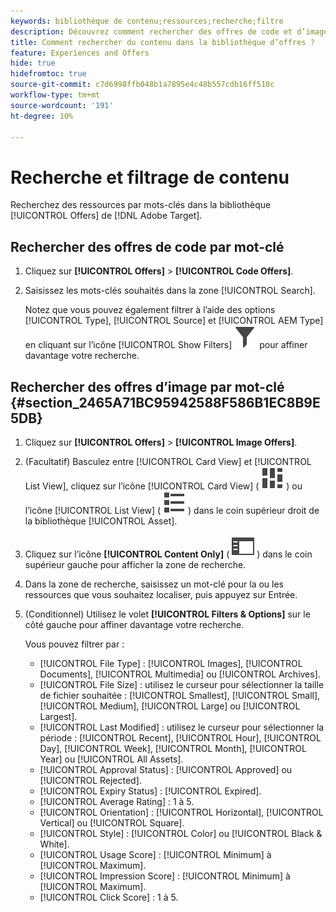 ```yaml
---
keywords: bibliothèque de contenu;ressources;recherche;filtre
description: Découvrez comment rechercher des offres de code et d’image dans la bibliothèque [!UICONTROL Offers].
title: Comment rechercher du contenu dans la bibliothèque d’offres ?
feature: Experiences and Offers
hide: true
hidefromtoc: true
source-git-commit: c7d6998ffb048b1a7895e4c48b557cdb16ff510c
workflow-type: tm+mt
source-wordcount: '191'
ht-degree: 10%

---
```


# Recherche et filtrage de contenu

Recherchez des ressources par mots-clés dans la bibliothèque [!UICONTROL Offers] de [!DNL Adobe Target].

## Rechercher des offres de code par mot-clé

1. Cliquez sur **[!UICONTROL Offers]** > **[!UICONTROL Code Offers]**.
1. Saisissez les mots-clés souhaités dans la zone [!UICONTROL Search].

   Notez que vous pouvez également filtrer à l’aide des options [!UICONTROL Type], [!UICONTROL Source] et [!UICONTROL AEM Type] en cliquant sur l’icône [!UICONTROL Show Filters] ![Afficher les filtres](/help/main/assets/icons/Filter.svg) pour affiner davantage votre recherche.

## Rechercher des offres d’image par mot-clé {#section_2465A71BC95942588F586B1EC8B9E5DB}

1. Cliquez sur **[!UICONTROL Offers]** > **[!UICONTROL Image Offers]**.

1. (Facultatif) Basculez entre [!UICONTROL Card View] et [!UICONTROL List View], cliquez sur l’icône [!UICONTROL Card View] ( ![ icône de mode Carte ](/help/main/assets/icons/ViewCard.svg) ) ou l’icône [!UICONTROL List View] ( ![icône de mode Liste](/help/main/assets/icons/ViewList.svg) ) dans le coin supérieur droit de la bibliothèque [!UICONTROL Asset].
1. Cliquez sur l’icône **[!UICONTROL Content Only]** ( ![Icône Contenu uniquement](/help/main/assets/icons/RailLeft.svg) ) dans le coin supérieur gauche pour afficher la zone de recherche.
1. Dans la zone de recherche, saisissez un mot-clé pour la ou les ressources que vous souhaitez localiser, puis appuyez sur Entrée.
1. (Conditionnel) Utilisez le volet **[!UICONTROL Filters & Options]** sur le côté gauche pour affiner davantage votre recherche.

   Vous pouvez filtrer par :

   * [!UICONTROL File Type] : [!UICONTROL Images], [!UICONTROL Documents], [!UICONTROL Multimedia] ou [!UICONTROL Archives].
   * [!UICONTROL File Size] : utilisez le curseur pour sélectionner la taille de fichier souhaitée : [!UICONTROL Smallest], [!UICONTROL Small], [!UICONTROL Medium], [!UICONTROL Large] ou [!UICONTROL Largest].
   * [!UICONTROL Last Modified] : utilisez le curseur pour sélectionner la période : [!UICONTROL Recent], [!UICONTROL Hour], [!UICONTROL Day], [!UICONTROL Week], [!UICONTROL Month], [!UICONTROL Year] ou [!UICONTROL All Assets].
   * [!UICONTROL Approval Status] : [!UICONTROL Approved] ou [!UICONTROL Rejected].
   * [!UICONTROL Expiry Status] : [!UICONTROL Expired].
   * [!UICONTROL Average Rating] : 1 à 5.
   * [!UICONTROL Orientation] : [!UICONTROL Horizontal], [!UICONTROL Vertical] ou [!UICONTROL Square].
   * [!UICONTROL Style] : [!UICONTROL Color] ou [!UICONTROL Black & White].
   * [!UICONTROL Usage Score] : [!UICONTROL Minimum] à [!UICONTROL Maximum].
   * [!UICONTROL Impression Score] : [!UICONTROL Minimum] à [!UICONTROL Maximum].
   * [!UICONTROL Click Score] : 1 à 5.

